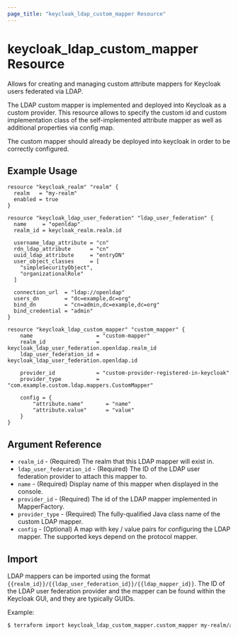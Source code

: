 ```yaml
---
page_title: "keycloak_ldap_custom_mapper Resource"
---
```


# keycloak\_ldap\_custom\_mapper Resource

Allows for creating and managing custom attribute mappers for Keycloak users federated via LDAP.

The LDAP custom mapper is implemented and deployed into Keycloak as a custom provider. This resource allows to
specify the custom id and custom implementation class of the self-implemented attribute mapper as well as additional
properties via config map.

The custom mapper should already be deployed into keycloak in order to be correctly configured.

## Example Usage

```hcl
resource "keycloak_realm" "realm" {
  realm   = "my-realm"
  enabled = true
}

resource "keycloak_ldap_user_federation" "ldap_user_federation" {
  name     = "openldap"
  realm_id = keycloak_realm.realm.id

  username_ldap_attribute = "cn"
  rdn_ldap_attribute      = "cn"
  uuid_ldap_attribute     = "entryDN"
  user_object_classes     = [
    "simpleSecurityObject",
    "organizationalRole"
  ]

  connection_url  = "ldap://openldap"
  users_dn        = "dc=example,dc=org"
  bind_dn         = "cn=admin,dc=example,dc=org"
  bind_credential = "admin"
}

resource "keycloak_ldap_custom_mapper" "custom_mapper" {
	name                    = "custom-mapper"
	realm_id                = keycloak_ldap_user_federation.openldap.realm_id
	ldap_user_federation_id = keycloak_ldap_user_federation.openldap.id

	provider_id             = "custom-provider-registered-in-keycloak"
	provider_type           = "com.example.custom.ldap.mappers.CustomMapper"

	config = {
		"attribute.name"       = "name"
		"attribute.value"      = "value"
	}
}
```

## Argument Reference

- `realm_id` - (Required) The realm that this LDAP mapper will exist in.
- `ldap_user_federation_id` - (Required) The ID of the LDAP user federation provider to attach this mapper to.
- `name` - (Required) Display name of this mapper when displayed in the console.
- `provider_id` - (Required) The id of the LDAP mapper implemented in MapperFactory.
- `provider_type` - (Required) The fully-qualified Java class name of the custom LDAP mapper.
- `config` - (Optional) A map with key / value pairs for configuring the LDAP mapper. The supported keys depend on the protocol mapper.

## Import

LDAP mappers can be imported using the format `{{realm_id}}/{{ldap_user_federation_id}}/{{ldap_mapper_id}}`.
The ID of the LDAP user federation provider and the mapper can be found within the Keycloak GUI, and they are typically GUIDs.

Example:

```bash
$ terraform import keycloak_ldap_custom_mapper.custom_mapper my-realm/af2a6ca3-e4d7-49c3-b08b-1b3c70b4b860/3d923ece-1a91-4bf7-adaf-3b82f2a12b67
```
